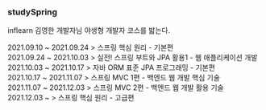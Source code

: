 ### studySpring

inflearn 김영한 개발자님 야생형 개발자 코스를 밟는다.

2021.09.10 ~ 2021.09.24 > 스프링 핵심 원리 - 기본편 <br>
2021.09.24 ~ 2021.10.03 > 실전! 스프링 부트와 JPA 활용1 - 웹 애플리케이션 개발 <br>
2021.10.03 ~ 2021.10.17 > 자바 ORM 표준 JPA 프로그래밍 - 기본편 <br>
2021.10.17 ~ 2021.11.07 > 스프링 MVC 1편 - 백엔드 웹 개발 핵심 기술 <br>
2021.11.07 ~ 2021.12.03 > 스프링 MVC 2편 - 백엔드 웹 개발 활용 기술 <br>
2021.12.03 ~ > 스프링 핵심 원리 - 고급편 <br>
